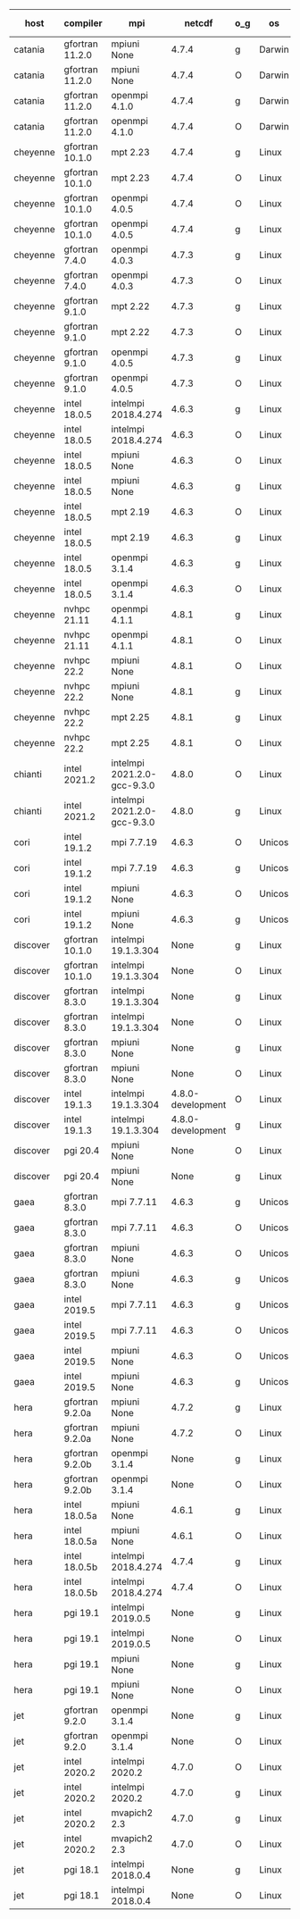 

| host     | compiler                              | mpi                      | netcdf        | o_g        | os       | build       | u_pass          | u_fail          | s_pass            | s_fail            | e_pass             | e_fail             | nuopc_pass       | nuopc_fail       | artifacts link          |
|----------|---------------------------------------|--------------------------|---------------|------------|----------|-------------|-----------------|-----------------|-------------------|-------------------|--------------------|--------------------|------------------|------------------|-------------------------|
| catania | gfortran 11.2.0 | mpiuni None  | 4.7.4  | g | Darwin | PASS | 12316 | 0 | 8 | 0 | 43 | 0 | None | None | <a href="https://github.com/esmf-org/esmf-test-artifacts/tree/9b454d4b2a4f4722c302c27829afcfb349bbf86c/update_json/gfortran/11.2.0/g/mpiuni/None" target="_blank">9b454d4</a> | 
| catania | gfortran 11.2.0 | mpiuni None  | 4.7.4  | O | Darwin | PASS | 12316 | 0 | 8 | 0 | 43 | 0 | None | None | <a href="https://github.com/esmf-org/esmf-test-artifacts/tree/272b318f11cf27665c6a7de33b977488b104aed8/update_json/gfortran/11.2.0/O/mpiuni/None" target="_blank">272b318</a> | 
| catania | gfortran 11.2.0 | openmpi 4.1.0  | 4.7.4  | g | Darwin | PASS | 13863 | 9 | 49 | 0 | 80 | 0 | 47 | 5 | <a href="https://github.com/esmf-org/esmf-test-artifacts/tree/457a30d705fe7e6dae48a31ab0fc79772597905e/update_json/gfortran/11.2.0/g/openmpi/4.1.0" target="_blank">457a30d</a> | 
| catania | gfortran 11.2.0 | openmpi 4.1.0  | 4.7.4  | O | Darwin | PASS | 13863 | 9 | 49 | 0 | 80 | 0 | 47 | 5 | <a href="https://github.com/esmf-org/esmf-test-artifacts/tree/01fc87f1d67b7650207b3a1dda3b36963dffa41c/update_json/gfortran/11.2.0/O/openmpi/4.1.0" target="_blank">01fc87f</a> | 
| cheyenne | gfortran 10.1.0 | mpt 2.23  | 4.7.4  | g | Linux | PASS | 13872 | 0 | 49 | 0 | 80 | 0 | 0 | 0 | <a href="https://github.com/esmf-org/esmf-test-artifacts/tree/49a9f461ad536ab04b426afb663687e8ead0f814/update_json/gfortran/10.1.0/g/mpt/2.23" target="_blank">49a9f46</a> | 
| cheyenne | gfortran 10.1.0 | mpt 2.23  | 4.7.4  | O | Linux | PASS | 13872 | 0 | 49 | 0 | 80 | 0 | 0 | 0 | <a href="https://github.com/esmf-org/esmf-test-artifacts/tree/58d4238fd4537587a1e8ed792ed26053643bf7fd/update_json/gfortran/10.1.0/O/mpt/2.23" target="_blank">58d4238</a> | 
| cheyenne | gfortran 10.1.0 | openmpi 4.0.5  | 4.7.4  | O | Linux | PASS | 13871 | 1 | 49 | 0 | 80 | 0 | 0 | 0 | <a href="https://github.com/esmf-org/esmf-test-artifacts/tree/bb07680046ab4c7fe06abe7c232c48abd51ac0dd/update_json/gfortran/10.1.0/O/openmpi/4.0.5" target="_blank">bb07680</a> | 
| cheyenne | gfortran 10.1.0 | openmpi 4.0.5  | 4.7.4  | g | Linux | PASS | 13872 | 0 | 49 | 0 | 80 | 0 | 0 | 0 | <a href="https://github.com/esmf-org/esmf-test-artifacts/tree/dba95ef8af2294cd8bd903d79fae693ea821ca5b/update_json/gfortran/10.1.0/g/openmpi/4.0.5" target="_blank">dba95ef</a> | 
| cheyenne | gfortran 7.4.0 | openmpi 4.0.3  | 4.7.3  | g | Linux | PASS | 13872 | 0 | 49 | 0 | 80 | 0 | 0 | 0 | <a href="https://github.com/esmf-org/esmf-test-artifacts/tree/c50bf3bc2b20a91df7ac9f749aa0348050e8af66/update_json/gfortran/7.4.0/g/openmpi/4.0.3" target="_blank">c50bf3b</a> | 
| cheyenne | gfortran 7.4.0 | openmpi 4.0.3  | 4.7.3  | O | Linux | PASS | 13872 | 0 | 49 | 0 | 80 | 0 | 0 | 0 | <a href="https://github.com/esmf-org/esmf-test-artifacts/tree/04b7a2fcf9cae3672358bf437f627630707a1513/update_json/gfortran/7.4.0/O/openmpi/4.0.3" target="_blank">04b7a2f</a> | 
| cheyenne | gfortran 9.1.0 | mpt 2.22  | 4.7.3  | g | Linux | PASS | 13872 | 0 | 49 | 0 | 80 | 0 | 0 | 0 | <a href="https://github.com/esmf-org/esmf-test-artifacts/tree/e6c6ca5fb6ba44ea2bd7123c3e92a1e89c66a13a/update_json/gfortran/9.1.0/g/mpt/2.22" target="_blank">e6c6ca5</a> | 
| cheyenne | gfortran 9.1.0 | mpt 2.22  | 4.7.3  | O | Linux | PASS | 13872 | 0 | 49 | 0 | 80 | 0 | 0 | 0 | <a href="https://github.com/esmf-org/esmf-test-artifacts/tree/46b4fdf931329d8846bbe861c29cd08ca8d60986/update_json/gfortran/9.1.0/O/mpt/2.22" target="_blank">46b4fdf</a> | 
| cheyenne | gfortran 9.1.0 | openmpi 4.0.5  | 4.7.3  | g | Linux | PASS | 13872 | 0 | 49 | 0 | 80 | 0 | 0 | 0 | <a href="https://github.com/esmf-org/esmf-test-artifacts/tree/21398cab2af98c1e43d8cb4763d19438badbb983/update_json/gfortran/9.1.0/g/openmpi/4.0.5" target="_blank">21398ca</a> | 
| cheyenne | gfortran 9.1.0 | openmpi 4.0.5  | 4.7.3  | O | Linux | PASS | 13872 | 0 | 49 | 0 | 80 | 0 | 0 | 0 | <a href="https://github.com/esmf-org/esmf-test-artifacts/tree/4e71c24f1db9332331447367a90f2dc03e4d4847/update_json/gfortran/9.1.0/O/openmpi/4.0.5" target="_blank">4e71c24</a> | 
| cheyenne | intel 18.0.5 | intelmpi 2018.4.274  | 4.6.3  | g | Linux | PASS | 13872 | 0 | 49 | 0 | 80 | 0 | 0 | 0 | <a href="https://github.com/esmf-org/esmf-test-artifacts/tree/3769044cac03c3593aba4de04f2ac8cdff2a7ebd/update_json/intel/18.0.5/g/intelmpi/2018.4.274" target="_blank">3769044</a> | 
| cheyenne | intel 18.0.5 | intelmpi 2018.4.274  | 4.6.3  | O | Linux | PASS | 13872 | 0 | 49 | 0 | 80 | 0 | 0 | 0 | <a href="https://github.com/esmf-org/esmf-test-artifacts/tree/8d04b6d57175236b27e6243c70c6cf946979947e/update_json/intel/18.0.5/O/intelmpi/2018.4.274" target="_blank">8d04b6d</a> | 
| cheyenne | intel 18.0.5 | mpiuni None  | 4.6.3  | O | Linux | PASS | 12316 | 0 | 8 | 0 | 43 | 0 | None | None | <a href="https://github.com/esmf-org/esmf-test-artifacts/tree/edb3c796af6a61bd24f0237382bd0a89ea48a627/update_json/intel/18.0.5/O/mpiuni/None" target="_blank">edb3c79</a> | 
| cheyenne | intel 18.0.5 | mpiuni None  | 4.6.3  | g | Linux | PASS | 12316 | 0 | 8 | 0 | 43 | 0 | None | None | <a href="https://github.com/esmf-org/esmf-test-artifacts/tree/413bc302216f86add6dcfe8d64a5ff9f70b701d5/update_json/intel/18.0.5/g/mpiuni/None" target="_blank">413bc30</a> | 
| cheyenne | intel 18.0.5 | mpt 2.19  | 4.6.3  | O | Linux | PASS | 13872 | 0 | 49 | 0 | 80 | 0 | 0 | 0 | <a href="https://github.com/esmf-org/esmf-test-artifacts/tree/865606d628b9d2402f9f54312a258866b9a51f12/update_json/intel/18.0.5/O/mpt/2.19" target="_blank">865606d</a> | 
| cheyenne | intel 18.0.5 | mpt 2.19  | 4.6.3  | g | Linux | PASS | 13872 | 0 | 49 | 0 | 80 | 0 | 0 | 0 | <a href="https://github.com/esmf-org/esmf-test-artifacts/tree/8797180ff5d23d1f6593e00f41e2d8dd080a3030/update_json/intel/18.0.5/g/mpt/2.19" target="_blank">8797180</a> | 
| cheyenne | intel 18.0.5 | openmpi 3.1.4  | 4.6.3  | g | Linux | PASS | 13872 | 0 | 49 | 0 | 80 | 0 | 0 | 0 | <a href="https://github.com/esmf-org/esmf-test-artifacts/tree/a387bf3c74c98abeeb0e8d37509bbc0632832a02/update_json/intel/18.0.5/g/openmpi/3.1.4" target="_blank">a387bf3</a> | 
| cheyenne | intel 18.0.5 | openmpi 3.1.4  | 4.6.3  | O | Linux | PASS | 13872 | 0 | 49 | 0 | 80 | 0 | 0 | 0 | <a href="https://github.com/esmf-org/esmf-test-artifacts/tree/be44780ddb240d4e485f8d4bb8ed2e885a0fcc57/update_json/intel/18.0.5/O/openmpi/3.1.4" target="_blank">be44780</a> | 
| cheyenne | nvhpc 21.11 | openmpi 4.1.1  | 4.8.1  | g | Linux | PASS | 12977 | 895 | 35 | 14 | 66 | 14 | 0 | 0 | <a href="https://github.com/esmf-org/esmf-test-artifacts/tree/a27453e5649d909d5a59be69fb3fa2e555e25d91/update_json/nvhpc/21.11/g/openmpi/4.1.1" target="_blank">a27453e</a> | 
| cheyenne | nvhpc 21.11 | openmpi 4.1.1  | 4.8.1  | O | Linux | PASS | 13867 | 5 | 49 | 0 | 80 | 0 | 0 | 0 | <a href="https://github.com/esmf-org/esmf-test-artifacts/tree/1a7e611af345ce0e69419a6315ac370c7cfcd9da/update_json/nvhpc/21.11/O/openmpi/4.1.1" target="_blank">1a7e611</a> | 
| cheyenne | nvhpc 22.2 | mpiuni None  | 4.8.1  | O | Linux | PASS | 12314 | 2 | 8 | 0 | 43 | 0 | None | None | <a href="https://github.com/esmf-org/esmf-test-artifacts/tree/404f362d3265db4e986dc1c99c1a144970f7ae75/update_json/nvhpc/22.2/O/mpiuni/None" target="_blank">404f362</a> | 
| cheyenne | nvhpc 22.2 | mpiuni None  | 4.8.1  | g | Linux | PASS | 11679 | 637 | 4 | 4 | 40 | 3 | None | None | <a href="https://github.com/esmf-org/esmf-test-artifacts/tree/eda1d06140cdf58a290b108d0c1c6556a0a6b34c/update_json/nvhpc/22.2/g/mpiuni/None" target="_blank">eda1d06</a> | 
| cheyenne | nvhpc 22.2 | mpt 2.25  | 4.8.1  | g | Linux | PASS | 12987 | 885 | 35 | 14 | 66 | 14 | 0 | 0 | <a href="https://github.com/esmf-org/esmf-test-artifacts/tree/710e00e000f5287cca92b47c66e44c8a7436b05d/update_json/nvhpc/22.2/g/mpt/2.25" target="_blank">710e00e</a> | 
| cheyenne | nvhpc 22.2 | mpt 2.25  | 4.8.1  | O | Linux | PASS | 13869 | 3 | 49 | 0 | 80 | 0 | 0 | 0 | <a href="https://github.com/esmf-org/esmf-test-artifacts/tree/fb227e38885f1b0d65f6ada09a0251f0013564d8/update_json/nvhpc/22.2/O/mpt/2.25" target="_blank">fb227e3</a> | 
| chianti | intel 2021.2 | intelmpi 2021.2.0-gcc-9.3.0  | 4.8.0  | O | Linux | PASS | 13872 | 0 | 49 | 0 | 80 | 0 | 0 | 0 | <a href="https://github.com/esmf-org/esmf-test-artifacts/tree/d94d89437b6048abfef9efdc6928c2a50288de41/update_json/intel/2021.2/O/intelmpi/2021.2.0-gcc-9.3.0" target="_blank">d94d894</a> | 
| chianti | intel 2021.2 | intelmpi 2021.2.0-gcc-9.3.0  | 4.8.0  | g | Linux | PASS | 13872 | 0 | 49 | 0 | 80 | 0 | 0 | 0 | <a href="https://github.com/esmf-org/esmf-test-artifacts/tree/273852687cc2f7ab6f3d6c475464e960a042348d/update_json/intel/2021.2/g/intelmpi/2021.2.0-gcc-9.3.0" target="_blank">2738526</a> | 
| cori | intel 19.1.2 | mpi 7.7.19  | 4.6.3  | O | Unicos | PASS | 13872 | 0 | 49 | 0 | 80 | 0 | 0 | 0 | <a href="https://github.com/esmf-org/esmf-test-artifacts/tree/786717db66f0ab0631256dd71025537a061aad9d/update_json/intel/19.1.2/O/mpi/7.7.19" target="_blank">786717d</a> | 
| cori | intel 19.1.2 | mpi 7.7.19  | 4.6.3  | g | Unicos | PASS | None | None | None | None | None | None | None | None | <a href="https://github.com/esmf-org/esmf-test-artifacts/tree/da411ac99ca55567d0800a8f0553759d8a77a179/update_json/intel/19.1.2/g/mpi/7.7.19" target="_blank">da411ac</a> | 
| cori | intel 19.1.2 | mpiuni None  | 4.6.3  | O | Unicos | PASS | 12316 | 0 | 8 | 0 | 43 | 0 | None | None | <a href="https://github.com/esmf-org/esmf-test-artifacts/tree/db9740ee25d8f3b3bfeb079b9b6e3c5bc0b1c74a/update_json/intel/19.1.2/O/mpiuni/None" target="_blank">db9740e</a> | 
| cori | intel 19.1.2 | mpiuni None  | 4.6.3  | g | Unicos | PASS | 12316 | 0 | 8 | 0 | 43 | 0 | None | None | <a href="https://github.com/esmf-org/esmf-test-artifacts/tree/e696309d0226a41a6bce1ca016af813b2a3bae96/update_json/intel/19.1.2/g/mpiuni/None" target="_blank">e696309</a> | 
| discover | gfortran 10.1.0 | intelmpi 19.1.3.304  | None  | g | Linux | PASS | 13855 | 17 | 49 | 0 | 80 | 0 | 0 | 0 | <a href="https://github.com/esmf-org/esmf-test-artifacts/tree/d3843b1983dae21a9eb6f60be66e55b1afbe6bce/update_json/gfortran/10.1.0/g/intelmpi/19.1.3.304" target="_blank">d3843b1</a> | 
| discover | gfortran 10.1.0 | intelmpi 19.1.3.304  | None  | O | Linux | PASS | 13855 | 17 | 49 | 0 | 80 | 0 | 0 | 0 | <a href="https://github.com/esmf-org/esmf-test-artifacts/tree/a87050ae5de42914a5f684980224c5659d55f89a/update_json/gfortran/10.1.0/O/intelmpi/19.1.3.304" target="_blank">a87050a</a> | 
| discover | gfortran 8.3.0 | intelmpi 19.1.3.304  | None  | g | Linux | PASS | 13855 | 17 | 49 | 0 | 80 | 0 | 0 | 0 | <a href="https://github.com/esmf-org/esmf-test-artifacts/tree/9116fad1d6711dc2783c69c0998d5fb807132f23/update_json/gfortran/8.3.0/g/intelmpi/19.1.3.304" target="_blank">9116fad</a> | 
| discover | gfortran 8.3.0 | intelmpi 19.1.3.304  | None  | O | Linux | PASS | 13855 | 17 | 49 | 0 | 80 | 0 | 0 | 0 | <a href="https://github.com/esmf-org/esmf-test-artifacts/tree/dc7920038bd85957423de6361d724ff611469de4/update_json/gfortran/8.3.0/O/intelmpi/19.1.3.304" target="_blank">dc79200</a> | 
| discover | gfortran 8.3.0 | mpiuni None  | None  | g | Linux | PASS | 12314 | 2 | 8 | 0 | 43 | 0 | None | None | <a href="https://github.com/esmf-org/esmf-test-artifacts/tree/d28b78a0e491e7e39b97061f8525c8df61b9f741/update_json/gfortran/8.3.0/g/mpiuni/None" target="_blank">d28b78a</a> | 
| discover | gfortran 8.3.0 | mpiuni None  | None  | O | Linux | PASS | 12314 | 2 | 8 | 0 | 43 | 0 | None | None | <a href="https://github.com/esmf-org/esmf-test-artifacts/tree/e51585e2aa175ae333ea64aedd2c36aabf12ffce/update_json/gfortran/8.3.0/O/mpiuni/None" target="_blank">e51585e</a> | 
| discover | intel 19.1.3 | intelmpi 19.1.3.304  | 4.8.0-development  | O | Linux | PASS | 13872 | 0 | 49 | 0 | 80 | 0 | 0 | 0 | <a href="https://github.com/esmf-org/esmf-test-artifacts/tree/5a070e5c09cae6ff869e650d475dac4b1825ca91/update_json/intel/19.1.3/O/intelmpi/19.1.3.304" target="_blank">5a070e5</a> | 
| discover | intel 19.1.3 | intelmpi 19.1.3.304  | 4.8.0-development  | g | Linux | PASS | 13872 | 0 | 49 | 0 | 80 | 0 | 0 | 0 | <a href="https://github.com/esmf-org/esmf-test-artifacts/tree/57cfcbeb930ff731391315597d23b6f1c0686949/update_json/intel/19.1.3/g/intelmpi/19.1.3.304" target="_blank">57cfcbe</a> | 
| discover | pgi 20.4 | mpiuni None  | None  | O | Linux | PASS | 11683 | 633 | 6 | 2 | 40 | 3 | None | None | <a href="https://github.com/esmf-org/esmf-test-artifacts/tree/0fc5b5c30b6bebf21d3f84b04a6f1ed5c0ae6685/update_json/pgi/20.4/O/mpiuni/None" target="_blank">0fc5b5c</a> | 
| discover | pgi 20.4 | mpiuni None  | None  | g | Linux | PASS | 11683 | 633 | 4 | 4 | 40 | 3 | None | None | <a href="https://github.com/esmf-org/esmf-test-artifacts/tree/1869aba9e7c4342a2eb100940fc0512d16324ca8/update_json/pgi/20.4/g/mpiuni/None" target="_blank">1869aba</a> | 
| gaea | gfortran 8.3.0 | mpi 7.7.11  | 4.6.3  | g | Unicos | PASS | 13871 | 1 | 49 | 0 | 80 | 0 | 0 | 0 | <a href="https://github.com/esmf-org/esmf-test-artifacts/tree/9255679dd2db3c79dbb68652bde3745aee7e91bb/update_json/gfortran/8.3.0/g/mpi/7.7.11" target="_blank">9255679</a> | 
| gaea | gfortran 8.3.0 | mpi 7.7.11  | 4.6.3  | O | Unicos | PASS | 13871 | 1 | 49 | 0 | 80 | 0 | 0 | 0 | <a href="https://github.com/esmf-org/esmf-test-artifacts/tree/d4e3aa1ddbdee39140ba0c2b85a71124a17d72fc/update_json/gfortran/8.3.0/O/mpi/7.7.11" target="_blank">d4e3aa1</a> | 
| gaea | gfortran 8.3.0 | mpiuni None  | 4.6.3  | O | Unicos | PASS | 12316 | 0 | 8 | 0 | 43 | 0 | None | None | <a href="https://github.com/esmf-org/esmf-test-artifacts/tree/803e6f4e88684f023e67edadf003996abc3052ed/update_json/gfortran/8.3.0/O/mpiuni/None" target="_blank">803e6f4</a> | 
| gaea | gfortran 8.3.0 | mpiuni None  | 4.6.3  | g | Unicos | PASS | 12316 | 0 | 8 | 0 | 43 | 0 | None | None | <a href="https://github.com/esmf-org/esmf-test-artifacts/tree/ee701b7bcb0ebebcd1e028f029385e8d6094be0a/update_json/gfortran/8.3.0/g/mpiuni/None" target="_blank">ee701b7</a> | 
| gaea | intel 2019.5 | mpi 7.7.11  | 4.6.3  | g | Unicos | PASS | 13857 | 15 | 49 | 0 | 80 | 0 | 0 | 0 | <a href="https://github.com/esmf-org/esmf-test-artifacts/tree/241f54901a8b0bb98ac78899d1eeaa8c7984cd21/update_json/intel/2019.5/g/mpi/7.7.11" target="_blank">241f549</a> | 
| gaea | intel 2019.5 | mpi 7.7.11  | 4.6.3  | O | Unicos | PASS | 13857 | 15 | 49 | 0 | 80 | 0 | 0 | 0 | <a href="https://github.com/esmf-org/esmf-test-artifacts/tree/8a4852b46d0bbd0750d3644c5cc49f54ae03b468/update_json/intel/2019.5/O/mpi/7.7.11" target="_blank">8a4852b</a> | 
| gaea | intel 2019.5 | mpiuni None  | 4.6.3  | O | Unicos | PASS | 12301 | 15 | 8 | 0 | 43 | 0 | None | None | <a href="https://github.com/esmf-org/esmf-test-artifacts/tree/e1e3c3102825df77027ca2de3eba0a5ed324295c/update_json/intel/2019.5/O/mpiuni/None" target="_blank">e1e3c31</a> | 
| gaea | intel 2019.5 | mpiuni None  | 4.6.3  | g | Unicos | PASS | 12301 | 15 | 8 | 0 | 43 | 0 | None | None | <a href="https://github.com/esmf-org/esmf-test-artifacts/tree/a6f1c658164f804940da2db774fe298e92e8fd98/update_json/intel/2019.5/g/mpiuni/None" target="_blank">a6f1c65</a> | 
| hera | gfortran 9.2.0a | mpiuni None  | 4.7.2  | g | Linux | PASS | 12316 | 0 | 8 | 0 | 43 | 0 | None | None | <a href="https://github.com/esmf-org/esmf-test-artifacts/tree/394b78964c50405f4a0e3a03679282d98b6d61f7/update_json/gfortran/9.2.0a/g/mpiuni/None" target="_blank">394b789</a> | 
| hera | gfortran 9.2.0a | mpiuni None  | 4.7.2  | O | Linux | PASS | 12316 | 0 | 8 | 0 | 43 | 0 | None | None | <a href="https://github.com/esmf-org/esmf-test-artifacts/tree/242b0dd1c7a7b71514e64cf52cc8d491437b35da/update_json/gfortran/9.2.0a/O/mpiuni/None" target="_blank">242b0dd</a> | 
| hera | gfortran 9.2.0b | openmpi 3.1.4  | None  | g | Linux | PASS | 13870 | 2 | 49 | 0 | 80 | 0 | 0 | 0 | <a href="https://github.com/esmf-org/esmf-test-artifacts/tree/3ef542f680a60ac0f22bdacbdcce44c85c44e14f/update_json/gfortran/9.2.0b/g/openmpi/3.1.4" target="_blank">3ef542f</a> | 
| hera | gfortran 9.2.0b | openmpi 3.1.4  | None  | O | Linux | PASS | 13870 | 2 | 49 | 0 | 80 | 0 | 0 | 0 | <a href="https://github.com/esmf-org/esmf-test-artifacts/tree/7c911e6b9e50f0269a96345102dfa33c759993d4/update_json/gfortran/9.2.0b/O/openmpi/3.1.4" target="_blank">7c911e6</a> | 
| hera | intel 18.0.5a | mpiuni None  | 4.6.1  | g | Linux | PASS | 12316 | 0 | 8 | 0 | 43 | 0 | None | None | <a href="https://github.com/esmf-org/esmf-test-artifacts/tree/a3f055700bc872b22c958d12200e4ec7ef65e07a/update_json/intel/18.0.5a/g/mpiuni/None" target="_blank">a3f0557</a> | 
| hera | intel 18.0.5a | mpiuni None  | 4.6.1  | O | Linux | PASS | 12316 | 0 | 8 | 0 | 43 | 0 | None | None | <a href="https://github.com/esmf-org/esmf-test-artifacts/tree/0974e653643f3f5fd91f2653f78126407f91648d/update_json/intel/18.0.5a/O/mpiuni/None" target="_blank">0974e65</a> | 
| hera | intel 18.0.5b | intelmpi 2018.4.274  | 4.7.4  | g | Linux | PASS | 13872 | 0 | 49 | 0 | 80 | 0 | 0 | 0 | <a href="https://github.com/esmf-org/esmf-test-artifacts/tree/d55495b1beecc5473405a864ecb3fc1424e7c030/update_json/intel/18.0.5b/g/intelmpi/2018.4.274" target="_blank">d55495b</a> | 
| hera | intel 18.0.5b | intelmpi 2018.4.274  | 4.7.4  | O | Linux | PASS | 13872 | 0 | 49 | 0 | 80 | 0 | 0 | 0 | <a href="https://github.com/esmf-org/esmf-test-artifacts/tree/ed88b11499b9331f952ac428d5725ed609ecba40/update_json/intel/18.0.5b/O/intelmpi/2018.4.274" target="_blank">ed88b11</a> | 
| hera | pgi 19.1 | intelmpi 2019.0.5  | None  | g | Linux | PASS | None | None | None | None | None | None | None | None | <a href="https://github.com/esmf-org/esmf-test-artifacts/tree/cb9fd523d3514b7b5015727a08ae3e3e3a204656/update_json/pgi/19.1/g/intelmpi/2019.0.5" target="_blank">cb9fd52</a> | 
| hera | pgi 19.1 | intelmpi 2019.0.5  | None  | O | Linux | PASS | None | None | None | None | None | None | None | None | <a href="https://github.com/esmf-org/esmf-test-artifacts/tree/64a5e88fad3867e9010efbe8def80e4b4e4ee58d/update_json/pgi/19.1/O/intelmpi/2019.0.5" target="_blank">64a5e88</a> | 
| hera | pgi 19.1 | mpiuni None  | None  | g | Linux | PASS | 11683 | 633 | 4 | 4 | 40 | 3 | None | None | <a href="https://github.com/esmf-org/esmf-test-artifacts/tree/7de0a8eb406a52c59bdf257e5ace82ab5bc1ae32/update_json/pgi/19.1/g/mpiuni/None" target="_blank">7de0a8e</a> | 
| hera | pgi 19.1 | mpiuni None  | None  | O | Linux | PASS | 11683 | 633 | 6 | 2 | 40 | 3 | None | None | <a href="https://github.com/esmf-org/esmf-test-artifacts/tree/af83420e3b0ef62d691f53228b70480689fb9613/update_json/pgi/19.1/O/mpiuni/None" target="_blank">af83420</a> | 
| jet | gfortran 9.2.0 | openmpi 3.1.4  | None  | g | Linux | PASS | 13870 | 2 | 49 | 0 | 80 | 0 | 0 | 0 | <a href="https://github.com/esmf-org/esmf-test-artifacts/tree/e5726cb64a31c22efba9984ec87df0112c3121b6/update_json/gfortran/9.2.0/g/openmpi/3.1.4" target="_blank">e5726cb</a> | 
| jet | gfortran 9.2.0 | openmpi 3.1.4  | None  | O | Linux | PASS | 13870 | 2 | 49 | 0 | 80 | 0 | 0 | 0 | <a href="https://github.com/esmf-org/esmf-test-artifacts/tree/3aa70c99e37411858052e0f59f9ecf37fd44d9e8/update_json/gfortran/9.2.0/O/openmpi/3.1.4" target="_blank">3aa70c9</a> | 
| jet | intel 2020.2 | intelmpi 2020.2  | 4.7.0  | O | Linux | PASS | None | None | None | None | None | None | None | None | <a href="https://github.com/esmf-org/esmf-test-artifacts/tree/c5aa20a879b68cfdccb0d0c32923c4593be46f67/update_json/intel/2020.2/O/intelmpi/2020.2" target="_blank">c5aa20a</a> | 
| jet | intel 2020.2 | intelmpi 2020.2  | 4.7.0  | g | Linux | PASS | 13872 | 0 | 49 | 0 | 80 | 0 | 0 | 0 | <a href="https://github.com/esmf-org/esmf-test-artifacts/tree/35c02becdafbba4097818896d7540d9adbcc3b79/update_json/intel/2020.2/g/intelmpi/2020.2" target="_blank">35c02be</a> | 
| jet | intel 2020.2 | mvapich2 2.3  | 4.7.0  | g | Linux | FAIL | None | None | None | None | None | None | None | None | <a href="https://github.com/esmf-org/esmf-test-artifacts/tree/7611f59bd4088c545f2b23716d3a24375e869917/update_json/intel/2020.2/g/mvapich2/2.3" target="_blank">7611f59</a> | 
| jet | intel 2020.2 | mvapich2 2.3  | 4.7.0  | O | Linux | FAIL | None | None | None | None | None | None | None | None | <a href="https://github.com/esmf-org/esmf-test-artifacts/tree/d4ba014c3bae04bdf71f8d5eea514baa0c5fe388/update_json/intel/2020.2/O/mvapich2/2.3" target="_blank">d4ba014</a> | 
| jet | pgi 18.1 | intelmpi 2018.0.4  | None  | g | Linux | FAIL | None | None | None | None | None | None | None | None | <a href="https://github.com/esmf-org/esmf-test-artifacts/tree/2805896daa01f874980d3fb66883006a009d217b/update_json/pgi/18.1/g/intelmpi/2018.0.4" target="_blank">2805896</a> | 
| jet | pgi 18.1 | intelmpi 2018.0.4  | None  | O | Linux | FAIL | None | None | None | None | None | None | None | None | <a href="https://github.com/esmf-org/esmf-test-artifacts/tree/80a0ad4e9922231d59158d2e9ae90acb99d1edc8/update_json/pgi/18.1/O/intelmpi/2018.0.4" target="_blank">80a0ad4</a> | 
